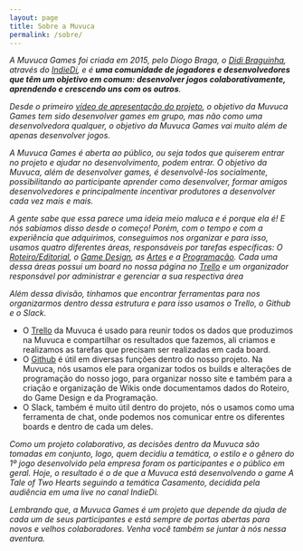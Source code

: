 ```yaml
---
layout: page
title: Sobre a Muvuca
permalink: /sobre/
---
```



*A Muvuca Games foi criada em 2015, pelo Diogo Braga, o [Didi Braguinha](https://twitter.com/DiogoMRG), através do [IndieDi](https://www.youtube.com/user/TheindieDi), e é __uma comunidade de jogadores e desenvolvedores que têm um objetivo em comum: desenvolver jogos colaborativamente, aprendendo e crescendo uns com os outros__.*

*Desde o primeiro [vídeo de apresentação do projeto](https://www.youtube.com/watch?v=X-tSJpcoHlE), o objetivo da Muvuca Games tem sido desenvolver games em grupo, mas não como uma desenvolvedora qualquer, o objetivo da Muvuca Games vai muito além de apenas desenvolver jogos.* 

*A Muvuca Games é aberta ao público, ou seja todos que quiserem entrar no projeto e ajudar no desenvolvimento, podem entrar. O objetivo da Muvuca, além de desenvolver games, é desenvolvê-los socialmente, possibilitando ao participante aprender como desenvolver, formar amigos desenvolvedores e principalmente incentivar produtores a desenvolver cada vez mais e mais.*


*A gente sabe que essa parece uma ideia meio maluca e é porque ela é! E nós sabíamos disso desde o começo! Porém, com o tempo e com a experiência que adquirimos, conseguimos nos organizar e para isso, usamos quatro diferentes áreas, responsáveis por tarefas específicas: O [Roteiro/Editorial](http://www.muvucagames.com.br/roteiro/), o [Game Design](http://www.muvucagames.com.br/gamedesign/), as [Artes](http://www.muvucagames.com.br/artes/) e a [Programação](http://www.muvucagames.com.br/programacao/). Cada uma dessa áreas possui um board no nossa página no [Trello](https://trello.com/muvucagames) e um organizador responsável por administrar e gerenciar a sua respectiva área* 

*Além dessa divisão, tínhamos que  encontrar ferramentas para nos organizarmos dentro dessa estrutura e para isso usamos o Trello, o Github e o Slack.*

 - O [Trello](https://trello.com/muvucagames) da Muvuca é usado para reunir todos os dados que produzimos na Muvuca e compartilhar os resultados que fazemos, ali criamos e realizamos as tarefas que precisam ser realizadas em cada board.
 - O [Github](https://github.com/MuvucaGames) é útil em diversas funções dentro do nosso projeto. Na Muvuca, nós usamos ele para organizar todos os builds e alterações de programação do nosso jogo, para organizar nosso site e também para a criação e organização de Wikis onde documentamos dados do Roteiro, do Game Design e da Programação.
 - O Slack, também é muito útil dentro do projeto, nós o usamos como uma ferramenta de chat, onde podemos nos comunicar entre os diferentes boards e dentro de cada um deles.

*Como um projeto colaborativo, as decisões dentro da Muvuca são tomadas em conjunto, logo, quem decidiu a temática, o estilo e o gênero do 1º jogo desenvolvido pela empresa foram os participantes e o público em geral. Hoje, o resultado é o de que a Muvuca está desenvolvendo o game A Tale of Two Hearts seguindo a temática Casamento, decidida pela audiência em uma live no canal IndieDi.*

*Lembrando que, a Muvuca Games é um projeto que depende da ajuda de cada um de seus participantes e está sempre de portas abertas para novos e velhos colaboradores. Venha você também se juntar à nós nessa aventura.*
